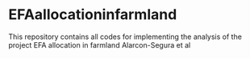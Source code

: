 # EFAallocationinfarmland
This repository contains all codes for implementing the analysis of the project EFA allocation in farmland Alarcon-Segura et al
